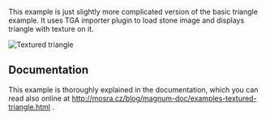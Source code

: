 This example is just slightly more complicated version of the basic triangle
example. It uses TGA importer plugin to load stone image and displays triangle
with texture on it.

![Textured triangle](https://github.com/mosra/magnum-examples/raw/master/src/textured-triangle/textured-triangle.png)

Documentation
-------------

This example is thoroughly explained in the documentation, which you can read
also online at http://mosra.cz/blog/magnum-doc/examples-textured-triangle.html .

